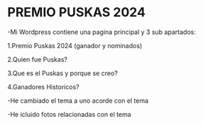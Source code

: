 # PREMIO PUSKAS 2024

-Mi Wordpress contiene una pagina principal y 3 sub apartados:

1.Premio Puskas 2024 (ganador y nominados)

2.Quien fue Puskas?

3.Que es el Puskas y porque se creo?

4.Ganadores Historicos?


-He cambiado el tema a uno acorde con el tema 

-He icluido fotos relacionadas con el tema 
